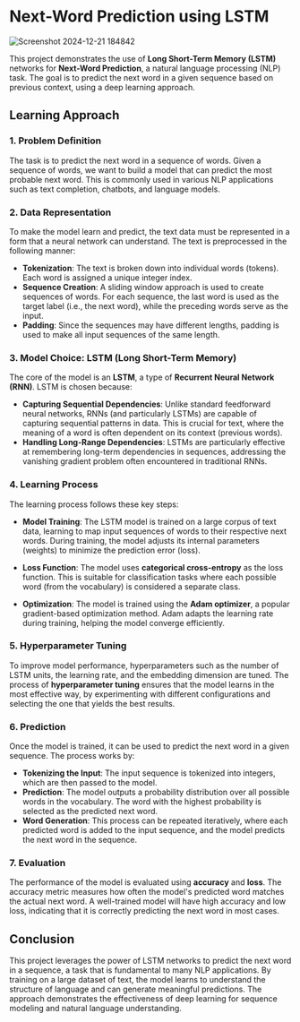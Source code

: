 # Next-Word Prediction using LSTM

![Screenshot 2024-12-21 184842](https://github.com/user-attachments/assets/c253d428-afb2-4690-bee8-ce3a65cb234e)

This project demonstrates the use of **Long Short-Term Memory (LSTM)** networks for **Next-Word Prediction**, a natural language processing (NLP) task. The goal is to predict the next word in a given sequence based on previous context, using a deep learning approach.

## Learning Approach

### 1. **Problem Definition**
The task is to predict the next word in a sequence of words. Given a sequence of words, we want to build a model that can predict the most probable next word. This is commonly used in various NLP applications such as text completion, chatbots, and language models.

### 2. **Data Representation**
To make the model learn and predict, the text data must be represented in a form that a neural network can understand. The text is preprocessed in the following manner:

- **Tokenization**: The text is broken down into individual words (tokens). Each word is assigned a unique integer index.
- **Sequence Creation**: A sliding window approach is used to create sequences of words. For each sequence, the last word is used as the target label (i.e., the next word), while the preceding words serve as the input.
- **Padding**: Since the sequences may have different lengths, padding is used to make all input sequences of the same length.

### 3. **Model Choice: LSTM (Long Short-Term Memory)**
The core of the model is an **LSTM**, a type of **Recurrent Neural Network (RNN)**. LSTM is chosen because:

- **Capturing Sequential Dependencies**: Unlike standard feedforward neural networks, RNNs (and particularly LSTMs) are capable of capturing sequential patterns in data. This is crucial for text, where the meaning of a word is often dependent on its context (previous words).
- **Handling Long-Range Dependencies**: LSTMs are particularly effective at remembering long-term dependencies in sequences, addressing the vanishing gradient problem often encountered in traditional RNNs.

### 4. **Learning Process**
The learning process follows these key steps:

- **Model Training**: The LSTM model is trained on a large corpus of text data, learning to map input sequences of words to their respective next words. During training, the model adjusts its internal parameters (weights) to minimize the prediction error (loss).
  
- **Loss Function**: The model uses **categorical cross-entropy** as the loss function. This is suitable for classification tasks where each possible word (from the vocabulary) is considered a separate class.

- **Optimization**: The model is trained using the **Adam optimizer**, a popular gradient-based optimization method. Adam adapts the learning rate during training, helping the model converge efficiently.

### 5. **Hyperparameter Tuning**
To improve model performance, hyperparameters such as the number of LSTM units, the learning rate, and the embedding dimension are tuned. The process of **hyperparameter tuning** ensures that the model learns in the most effective way, by experimenting with different configurations and selecting the one that yields the best results.

### 6. **Prediction**
Once the model is trained, it can be used to predict the next word in a given sequence. The process works by:

- **Tokenizing the Input**: The input sequence is tokenized into integers, which are then passed to the model.
- **Prediction**: The model outputs a probability distribution over all possible words in the vocabulary. The word with the highest probability is selected as the predicted next word.
- **Word Generation**: This process can be repeated iteratively, where each predicted word is added to the input sequence, and the model predicts the next word in the sequence.

### 7. **Evaluation**
The performance of the model is evaluated using **accuracy** and **loss**. The accuracy metric measures how often the model's predicted word matches the actual next word. A well-trained model will have high accuracy and low loss, indicating that it is correctly predicting the next word in most cases.

## Conclusion
This project leverages the power of LSTM networks to predict the next word in a sequence, a task that is fundamental to many NLP applications. By training on a large dataset of text, the model learns to understand the structure of language and can generate meaningful predictions. The approach demonstrates the effectiveness of deep learning for sequence modeling and natural language understanding.


